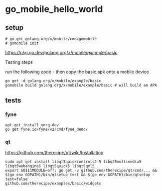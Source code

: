# go_mobile_hello_world

## setup

```
# go get golang.org/x/mobile/cmd/gomobile
# gomobile init
```

https://pkg.go.dev/golang.org/x/mobile/example/basic

Testing steps

run the following code - then copy the basic.apk onto a mobile device
```
go get -d golang.org/x/mobile/example/basic
gomobile build golang.org/x/mobile/example/basic # will build an APK
```

## tests

### fyne

```
apt-get install xorg-dev
go get fyne.io/fyne/v2/cmd/fyne_demo/
```

### qt

<https://github.com/therecipe/qt/wiki/Installation>

```
sudo apt-get install libqt5quickcontrols2-5 libqt5multimedia5 libqt5webengine5 libqt5quick5 libqt5qml5
export GO111MODULE=off; go get -v github.com/therecipe/qt/cmd/... && $(go env GOPATH)/bin/qtsetup test && $(go env GOPATH)/bin/qtsetup -test=false
github.com/therecipe/examples/basic/widgets
```